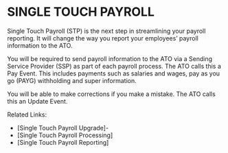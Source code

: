 # SINGLE TOUCH PAYROLL

Single Touch Payroll (STP) is the next step in streamlining your payroll reporting. It will change the way you report your employees’ payroll information to the ATO.

You will be required to send payroll information to the ATO via a Sending Service Provider (SSP) as part of each payroll process. The ATO calls this a Pay Event. This includes payments such as salaries and wages, pay as you go (PAYG) withholding and super information.

You will be able to make corrections if you make a mistake. The ATO calls this an Update Event.

Related Links:

- [Single Touch Payroll Upgrade]-
- [Single Touch Payroll Processing]
- [Single Touch Payroll Reporting]




